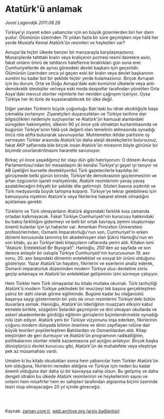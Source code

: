 # Atatürk'ü anlamak

*Joost Lagendijk 2011.08.28*

<td class="columnist-detail">
<p>Türkiye'yi ziyaret eden yabancılar için en büyük gizemlerden biri her daim şudur: Ölümünün üzerinden 70 yıldan fazla bir süre geçmişken niye hâlâ her yerde Mustafa Kemal Atatürk'ün resimleri ve heykelleri var?</p>
<p>
<div id="haberMetinDiv">
<p>Avrupa'da hiçbir ülkede benzer bir manzarayla karşılaşmazsınız. Monarşilerde tahttaki kralın veya kraliçenin portresi resmî dairelere asılır, fakat onların ömrü de tahtlarını haleflerine bıraktıkları gün sona erer. Cumhuriyetlerde de aynısı görevdeki devlet başkanı için geçerlidir. Ölümünün üzerinden onca yıl geçen eski bir kralın veya devlet başkanının suretini bu kadar bol bir şekilde hiçbir yerde bulamazsınız. Birçok Avrupalı için bu durum, Orta ve Doğu Avrupa'daki eski komünist ülkelerle veya anti-demokratik ideolojiler ve/veya eski moda despotlar tarafından yönetilen Orta Asya'daki mevcut otoriter rejimlerle her neviden çağrışımı içeriyor. Oysa Türkiye her iki türle de kıyaslanabilecek bir ülke değil.
<p>Diğer yandan Türklerin büyük çoğunluğu Batı'daki bu idrak eksikliğiyle başa çıkmakta zorlanıyor. Ziyaretçileri duyarsızlıkları ve Türkiye tarihine dair bilgisizlikleri nedeniyle suçluyorlar ve Atatürk'ün kamusal alanlardaki süregiden hakimiyetini, ülkenin 90 yıl önce yok olmaktan kurtarılmasında ve bugünün Türkiye'sinin hâlâ çok değerli olan temelinin atılmasında oynadığı öncü role atıfta bulunarak savunuyorlar. Muhtemelen iktidar partisine oy vermeyen Türkler arasında Atatürk'ün daha ateşli destekçilerini bulursunuz, fakat AKP saflarında bile birçok insan Atatürk'ün mirasının böyle görünür bir biçimde onurlandırılmasını hararetle savunuyor.
<p>Birkaç yıl önce yaşadığımız bir olayı dün gibi hatırlıyorum: O dönem Avrupa Parlamentosu'ndan bir mesaidaşım (ki kendisi Türkiye'yi gayet iyi tanıyor ve AB üyeliğini kuvvetle destekliyordu) Türk gazetecilerle kayıtdışı bir görüşmede belki günün birinde, Türkiye'de demokrasinin güçlenmesinin ve artan özgüvenin işareti mahiyetinde, Atatürk resimlerinin yavaş yavaş azalabileceğini ihtiyatlı bir şekilde dile getirmişti. Sözleri basına sızdırıldı ve Türk medyasında büyük tartışma kopardı. Türkiye'ye tekrar gelebilmesi için kamuoyuna niyetinin Atatürk'e veya fikirlerine hakaret etmek olmadığını açıklaması gerekti.
<p>Türklerin ve Türk olmayanların Atatürk algısındaki farklılık kısa zamanda ortadan kalkmayacak. Fakat Türkiye Cumhuriyeti'nin kurucusu hakkındaki bu bakış farklılığını gidermeyi ve belli bir ortak kavrayış zemini oluşturmayı önemli bulanlar için iyi haberler var. Amerikan Princeton Üniversitesi profesörlerinden, Osmanlı İmparatorluğu'nun son, Cumhuriyet'in erken dönemi konusunda tanınmış bir akademisyen olan Şükrü Hanioğlu'nun en son kitabı, şu an Türkiye'deki kitapçıların raflarında yerini aldı. Kitabın ismi "Atatürk: Entelektüel Bir Biyografi". Hanioğlu, 250'den az sayfada ve son derece anlaşılır bir üslupla Türkiye Cumhuriyeti'nin kurucusunun 19. asır sonu, 20. asır başındaki dönemin entelektüel ve sosyal bir ürünü olduğunu gösteriyor. Yazar Atatürk'ün hayatını, fikirlerini ve eserlerini analiz ederek, Osmanlı imparatorluk düzeninden modern Türkiye ulus-devletine zorlu geçişi anlamaya ve Atatürk'ün entelektüel gelişiminin izini sürmeye çalışıyor.
<p>Hem Türkler hem Türk olmayanlar bu kitabı mutlaka okumalı. Türk tarihçiliği Atatürk'ü modern Türkiye şeklindeki bir mucizeyi tek başına gerçekleştiren yalnız bir dahi olarak görme eğiliminde. Bugüne kadar bu olağanüstü başarıya saygı göstermenin bir yolu da onun resimlerini Türkiye'deki bütün duvarlara asmak. Hanioğlu, Atatürk'ün liderliğinin muazzam etkisini kabul etmekle birlikte, sözgelimi Selanikli geçmişinin ve dinî olmayan okullarda ve askerî akademilerde gördüğü eğitimin görüşlerini biçimlendirmekte oynadığı rolü izah ediyor. Atatürk yeni bir Türkiye vizyonunu inşa ederken, fikirlerinin çoğunu modern dünyada bilimin önemine ve dinin zayıflayan rolüne dair büyük teorileri popülerleştiren Batılılardan ve Osmanlılardan aldı. Kitap eleştiriden de geri durmuyor ve Atatürk'ün programının radikalliğinin, politikalarının otoriter nitelik kazanmasına yol açtığını anlatıyor. Birçok başka dönüştürücü devlet kurucusu gibi, Atatürk'ün de muhalefete veya eleştiriye pek az müsamahası vardı.
<p>Umalım ki bu kitabı okuduktan sonra hem yabancılar hem Türkler Atatürk'ün kim olduğuna, fikirlerini nereden aldığına ve Türkiye için neden bu kadar önemli olduğuna dair daha iyi bir kavrayışa sahip olsun. Bu gelişmiş ve daha dengeli idrakin bu ülkede Atatürk resimlerinin ve heykellerinin sayısı ve onların hem misafirler hem ev sahipleri tarafından algılanma biçimi üzerinde tesiri olup olmayacağını 20 yıl içinde göreceğiz. </p></p></p></p></p></p></div>
</p>


<p><br>
		 </br></p></td>

Kaynak: [zaman.com.tr](http://zaman.com.tr/yazar.do?yazino=1173972), [web.archive.org (arşiv bağlantısı)](http://web.archive.org/web/20111005032837/http://zaman.com.tr:80/yazar.do?yazino=1173972)
